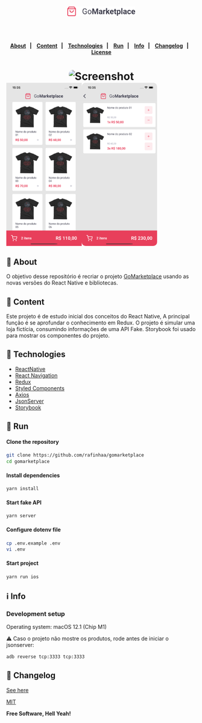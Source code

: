 <p align="center">
   <img src="docs/images/logo.png" alt="GoMarketplace" width="180"/>
</p>
<h4 align="center">
    <br><br>
    <p align="center">
      <a href="#-about">About</a>&nbsp;&nbsp;&nbsp;|&nbsp;&nbsp;&nbsp;
      <a href="###-content">Content</a>&nbsp;&nbsp;&nbsp;|&nbsp;&nbsp;&nbsp;
      <a href="#-technologies">Technologies</a>&nbsp;&nbsp;&nbsp;|&nbsp;&nbsp;&nbsp;
      <a href="#-how-to-run-the-project">Run</a>&nbsp;&nbsp;&nbsp;|&nbsp;&nbsp;&nbsp;
      <a href="#-info">Info</a>&nbsp;&nbsp;&nbsp;|&nbsp;&nbsp;&nbsp;
      <a href="#-changelog">Changelog</a>&nbsp;&nbsp;&nbsp;|&nbsp;&nbsp;&nbsp;
      <a href="#-license">License</a>
  </p>
</h4>

<h1 align="center">
    <img width="200" style="border-radius: 10px" height="auto" alt="Screenshot" title="Screenshot" src="docs/videos/demo.gif" />
  <div style="display: flex; flex-direction: row;">
    <img width="200" border-radius: 10px" height="auto" alt="Screenshot" title="Screenshot" src="docs/images/Screenshot_1.png" />
    <img width="200" style="border-radius: 10px" height="auto" alt="Screenshot" title="Screenshot" src="docs/images/Screenshot_2.png" />
  <div>
</h1>

## 🔖 About

O objetivo desse repositório é recriar o projeto [GoMarketplace](https://github.com/rocketseat-education/gostack-template-fundamentos-react-native) usando as novas versões do React Native e bibliotecas.

## 📌 Content
Este projeto é de estudo inicial dos conceitos do React Native, A principal função é se aprofundar o conhecimento em Redux.
O projeto é simular uma loja fictícia, consumindo informações de uma API Fake.
Storybook foi usado para mostrar os componentes do projeto.

## 🚀 Technologies

- [ReactNative](https://reactnative.dev/)
- [React Navigation](https://reactnavigation.org/)
- [Redux](https://redux.js.org/)
- [Styled Components](https://www.styled-components.com/)
- [Axios](https://axios-http.com/)
- [JsonServer](https://github.com/typicode/json-server)
- [Storybook](https://storybook.js.org/)

## 🏁 Run
#### Clone the repository
```bash
git clone https://github.com/rafinhaa/gomarketplace
cd gomarketplace
```

#### Install dependencies
```bash
yarn install
```

#### Start fake API
```bash
yarn server
```

#### Configure dotenv file
```bash
cp .env.example .env
vi .env
```

#### Start project
```bash
yarn run ios
```

## ℹ️ Info
### Development setup
Operating system: macOS 12.1 (Chip M1)

⚠️ Caso o projeto não mostre os produtos, rode antes de iniciar o jsonserver:
```bash
adb reverse tcp:3333 tcp:3333 
```

## 📄 Changelog

[See here](docs/changelog.md)

[MIT](LICENSE)

**Free Software, Hell Yeah!**